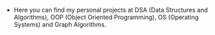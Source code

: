- Here you can find my personal projects at DSA (Data Structures and Algorithms), OOP (Object Oriented Programming), OS (Operating Systems) and Graph Algorithms.
